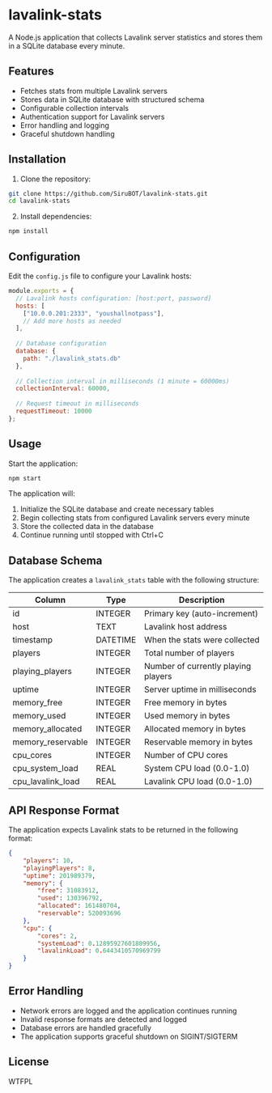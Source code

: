 # lavalink-stats

A Node.js application that collects Lavalink server statistics and stores them in a SQLite database every minute.

## Features

- Fetches stats from multiple Lavalink servers
- Stores data in SQLite database with structured schema
- Configurable collection intervals
- Authentication support for Lavalink servers
- Error handling and logging
- Graceful shutdown handling

## Installation

1. Clone the repository:
```bash
git clone https://github.com/SiruBOT/lavalink-stats.git
cd lavalink-stats
```

2. Install dependencies:
```bash
npm install
```

## Configuration

Edit the `config.js` file to configure your Lavalink hosts:

```javascript
module.exports = {
  // Lavalink hosts configuration: [host:port, password]
  hosts: [
    ["10.0.0.201:2333", "youshallnotpass"],
    // Add more hosts as needed
  ],
  
  // Database configuration
  database: {
    path: "./lavalink_stats.db"
  },
  
  // Collection interval in milliseconds (1 minute = 60000ms)
  collectionInterval: 60000,
  
  // Request timeout in milliseconds
  requestTimeout: 10000
};
```

## Usage

Start the application:

```bash
npm start
```

The application will:
1. Initialize the SQLite database and create necessary tables
2. Begin collecting stats from configured Lavalink servers every minute
3. Store the collected data in the database
4. Continue running until stopped with Ctrl+C

## Database Schema

The application creates a `lavalink_stats` table with the following structure:

| Column | Type | Description |
|--------|------|-------------|
| id | INTEGER | Primary key (auto-increment) |
| host | TEXT | Lavalink host address |
| timestamp | DATETIME | When the stats were collected |
| players | INTEGER | Total number of players |
| playing_players | INTEGER | Number of currently playing players |
| uptime | INTEGER | Server uptime in milliseconds |
| memory_free | INTEGER | Free memory in bytes |
| memory_used | INTEGER | Used memory in bytes |
| memory_allocated | INTEGER | Allocated memory in bytes |
| memory_reservable | INTEGER | Reservable memory in bytes |
| cpu_cores | INTEGER | Number of CPU cores |
| cpu_system_load | REAL | System CPU load (0.0-1.0) |
| cpu_lavalink_load | REAL | Lavalink CPU load (0.0-1.0) |

## API Response Format

The application expects Lavalink stats to be returned in the following format:

```json
{
    "players": 10,
    "playingPlayers": 8,
    "uptime": 201989379,
    "memory": {
        "free": 31083912,
        "used": 130396792,
        "allocated": 161480704,
        "reservable": 520093696
    },
    "cpu": {
        "cores": 2,
        "systemLoad": 0.12895927601809956,
        "lavalinkLoad": 0.6443410570969799
    }
}
```

## Error Handling

- Network errors are logged and the application continues running
- Invalid response formats are detected and logged
- Database errors are handled gracefully
- The application supports graceful shutdown on SIGINT/SIGTERM

## License

WTFPL